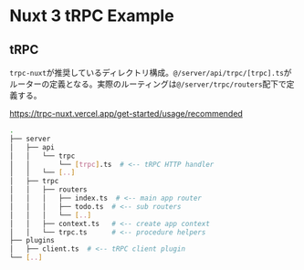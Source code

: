 # Nuxt 3 tRPC Example

## tRPC

`trpc-nuxt`が推奨しているディレクトリ構成。`@/server/api/trpc/[trpc].ts`がルーターの定義となる。実際のルーティングは`@/server/trpc/routers`配下で定義する。

https://trpc-nuxt.vercel.app/get-started/usage/recommended

```bash
.
├── server
│   ├── api
│   │   └── trpc
│   │       └── [trpc].ts  # <-- tRPC HTTP handler
│   │   └── [..]
│   ├── trpc
│   │   ├── routers
│   │   │   ├── index.ts  # <-- main app router
│   │   │   ├── todo.ts  # <-- sub routers
│   │   │   └── [..]
│   │   ├── context.ts   # <-- create app context
│   │   └── trpc.ts      # <-- procedure helpers
├── plugins
│   ├── client.ts  # <-- tRPC client plugin
└── [..]
```
